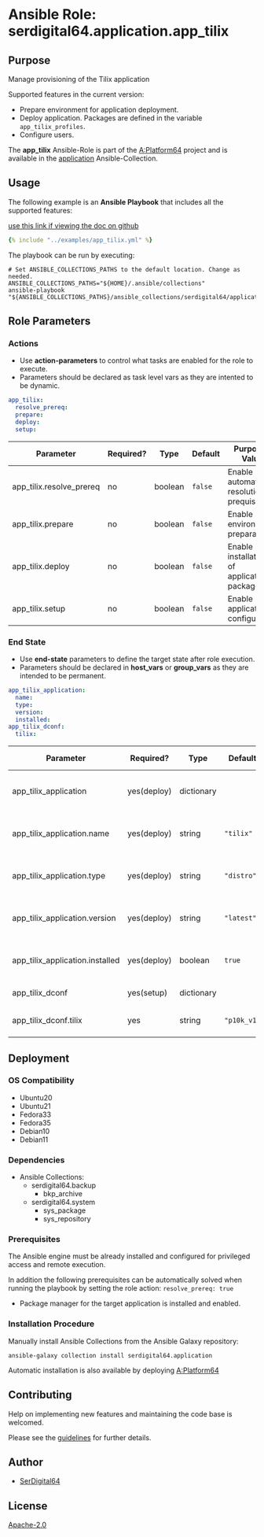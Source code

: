 # Ansible Role: serdigital64.application.app_tilix

## Purpose

Manage provisioning of the Tilix application

Supported features in the current version:

- Prepare environment for application deployment.
- Deploy application. Packages are defined in the variable `app_tilix_profiles`.
- Configure users.

The **app_tilix** Ansible-Role is part of the [A:Platform64](https://github.com/aplatform64/aplatform64) project and is available in the [application](https://aplatform64.readthedocs.io/en/latest/collections/application) Ansible-Collection.

## Usage

The following example is an **Ansible Playbook** that includes all the supported features:

[use this link if viewing the doc on github](https://github.com/aplatform64/application/blob/main/playbooks/app_tilix.yml)

```yaml
{% include "../examples/app_tilix.yml" %}
```

The playbook can be run by executing:

```shell
# Set ANSIBLE_COLLECTIONS_PATHS to the default location. Change as needed.
ANSIBLE_COLLECTIONS_PATHS="${HOME}/.ansible/collections"
ansible-playbook "${ANSIBLE_COLLECTIONS_PATHS}/ansible_collections/serdigital64/application/playbooks/app_tilix.yml"
```

## Role Parameters

### Actions

- Use **action-parameters** to control what tasks are enabled for the role to execute.
- Parameters should be declared as task level vars as they are intented to be dynamic.

```yaml
app_tilix:
  resolve_prereq:
  prepare:
  deploy:
  setup:
```

| Parameter                | Required? | Type    | Default | Purpose / Value                             |
| ------------------------ | --------- | ------- | ------- | ------------------------------------------- |
| app_tilix.resolve_prereq | no        | boolean | `false` | Enable automatic resolution of prequisites  |
| app_tilix.prepare        | no        | boolean | `false` | Enable environment preparation              |
| app_tilix.deploy         | no        | boolean | `false` | Enable installation of application packages |
| app_tilix.setup          | no        | boolean | `false` | Enable application configuration            |

### End State

- Use **end-state** parameters to define the target state after role execution.
- Parameters should be declared in **host_vars** or **group_vars** as they are intended to be permanent.

```yaml
app_tilix_application:
  name:
  type:
  version:
  installed:
app_tilix_dconf:
  tilix:
```

| Parameter                       | Required?   | Type       | Default     | Purpose / Value                    |
| ------------------------------- | ----------- | ---------- | ----------- | ---------------------------------- |
| app_tilix_application           | yes(deploy) | dictionary |             | Set application package end state  |
| app_tilix_application.name      | yes(deploy) | string     | `"tilix"`   | Select application package name    |
| app_tilix_application.type      | yes(deploy) | string     | `"distro"`  | Select application package type    |
| app_tilix_application.version   | yes(deploy) | string     | `"latest"`  | Select application package version |
| app_tilix_application.installed | yes(deploy) | boolean    | `true`      | Set application package end state  |
| app_tilix_dconf                 | yes(setup)  | dictionary |             | Define user options                |
| app_tilix_dconf.tilix           | yes         | string     | `"p10k_v1"` | Desktop configuration set          |

## Deployment

### OS Compatibility

- Ubuntu20
- Ubuntu21
- Fedora33
- Fedora35
- Debian10
- Debian11

### Dependencies

- Ansible Collections:
  - serdigital64.backup
    - bkp_archive
  - serdigital64.system
    - sys_package
    - sys_repository

### Prerequisites

The Ansible engine must be already installed and configured for privileged access and remote execution.

In addition the following prerequisites can be automatically solved when running the playbook by setting the role action: `resolve_prereq: true`

- Package manager for the target application is installed and enabled.

### Installation Procedure

Manually install Ansible Collections from the Ansible Galaxy repository:

```shell
ansible-galaxy collection install serdigital64.application
```

Automatic installation is also available by deploying [A:Platform64](https://aplatform64.readthedocs.io/en/latest/#deployment)

## Contributing

Help on implementing new features and maintaining the code base is welcomed.

Please see the [guidelines](https://aplatform64.readthedocs.io/en/latest/contributing/CONTRIBUTING) for further details.

## Author

- [SerDigital64](https://serdigital64.github.io/)

## License

[Apache-2.0](https://www.apache.org/licenses/LICENSE-2.0.txt)
